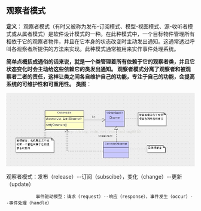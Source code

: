 ## 观察者模式

**定义**： 观察者模式（有时又被称为发布-订阅模式、模型-视图模式、源-收听者模式或从属者模式）是软件设计模式的一种。在此种模式中，一个目标物件管理所有相依于它的观察者物件，并且在它本身的状态改变时主动发出通知。这通常透过呼叫各观察者所提供的方法来实现。此种模式通常被用来实作事件处理系统。

**简单点概括成通俗的话来说，就是一个类管理着所有依赖于它的观察者类，并且它状态变化时会主动给这些依赖它的类发出通知。
观察者模式分离了观察者和被观察者二者的责任，这样让类之间各自维护自己的功能，专注于自己的功能，会提高系统的可维护性和可重用性。**
**类图**：

![观察者模式](observer.jpg)

观察者模式：发布（release）--订阅（subscibe），变化（change）--更新（update）

               事件驱动模型：请求（request）--响应（response），事件发生（occur）--事件处理（handle）